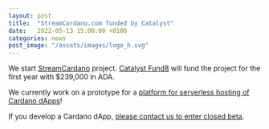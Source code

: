 ```yaml
---
layout: post
title:  "StreamCardano.com funded by Catalyst"
date:   2022-05-13 15:00:00 +0100
categories: news
post_image: "/assets/images/logo_h.svg"
---
```


We start [StreamCardano](https://www.streamcardano.com) project.
[Catalyst Fund8](https://drive.google.com/file/d/1s3jCE7pmoUujy3ASMia-UhFl2KLi_hnf/view) will fund the project for the first year with <span class="tw__font-bold tw__font-mono tw__text-green-600">$239,000</span> in ADA.

We currently work on a prototype for a [platform for serverless hosting of Cardano dApps](https://cardano.ideascale.com/c/idea/396549)!

If you develop a Cardano dApp, [please contact us to enter closed beta](mailto:streamcardano@migamake.com).

